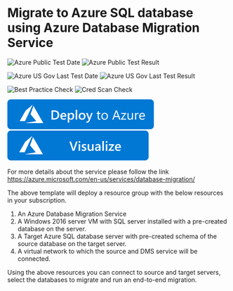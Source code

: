 # Migrate to Azure SQL database using Azure Database Migration Service

![Azure Public Test Date](https://azurequickstartsservice.blob.core.windows.net/badges/101-azure-database-migration-service/PublicLastTestDate.svg)
![Azure Public Test Result](https://azurequickstartsservice.blob.core.windows.net/badges/101-azure-database-migration-service/PublicDeployment.svg)

![Azure US Gov Last Test Date](https://azurequickstartsservice.blob.core.windows.net/badges/101-azure-database-migration-service/FairfaxLastTestDate.svg)
![Azure US Gov Last Test Result](https://azurequickstartsservice.blob.core.windows.net/badges/101-azure-database-migration-service/FairfaxDeployment.svg)

![Best Practice Check](https://azurequickstartsservice.blob.core.windows.net/badges/101-azure-database-migration-service/BestPracticeResult.svg)
![Cred Scan Check](https://azurequickstartsservice.blob.core.windows.net/badges/101-azure-database-migration-service/CredScanResult.svg)

[![Deploy To Azure](https://raw.githubusercontent.com/Azure/azure-quickstart-templates/master/1-CONTRIBUTION-GUIDE/images/deploytoazure.svg?sanitize=true)](https://portal.azure.com/#create/Microsoft.Template/uri/https%3A%2F%2Fraw.githubusercontent.com%2FAzure%2Fazure-quickstart-templates%2Fmaster%2F101-azure-database-migration-service%2Fazuredeploy.json)
[![Visualize](https://raw.githubusercontent.com/Azure/azure-quickstart-templates/master/1-CONTRIBUTION-GUIDE/images/visualizebutton.svg?sanitize=true)](http://armviz.io/#/?load=https%3A%2F%2Fraw.githubusercontent.com%2FAzure%2Fazure-quickstart-templates%2Fmaster%2F101-azure-database-migration-service%2Fazuredeploy.json)

For more details about the service please follow the link
https://azure.microsoft.com/en-us/services/database-migration/

The above template will deploy a resource group with the below resources in your
subscription.

1. An Azure Database Migration Service
2. A Windows 2016 server VM with SQL server installed with a pre-created
   database on the server.
3. A Target Azure SQL database server with pre-created schema of the source
   database on the target server.
4. A virtual network to which the source and DMS service will be connected.

Using the above resources you can connect to source and target servers, select
the databases to migrate and run an end-to-end migration.
